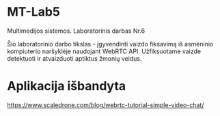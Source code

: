# MT-Lab5
Multimedijos sistemos. Laboratorinis darbas Nr.6

Šio laboratorinio darbo tikslas - įgyvendinti vaizdo fiksavimą iš asmeninio kompiuterio naršyklėje naudojant WebRTC API. Užfiksuotame vaizde detektuoti ir atvaizduoti aptiktus žmonių veidus.

# Aplikacija išbandyta
https://www.scaledrone.com/blog/webrtc-tutorial-simple-video-chat/
